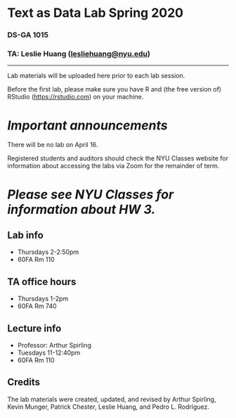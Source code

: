 # Text as Data Lab Spring 2020
### DS-GA 1015
### TA: Leslie Huang (lesliehuang@nyu.edu)
---------

Lab materials will be uploaded here prior to each lab session.

Before the first lab, please make sure you have R and (the free version of) RStudio (https://rstudio.com) on your machine.

# *Important announcements* #

There will be no lab on April 16.

Registered students and auditors should check the NYU Classes website for information about accessing the labs via Zoom for the remainder of term. 

# *Please see NYU Classes for information about HW 3.*

## Lab info
- Thursdays 2-2:50pm
- 60FA Rm 110

## TA office hours
- Thursdays 1-2pm
- 60FA Rm 740

## Lecture info
- Professor: Arthur Spirling
- Tuesdays 11-12:40pm
- 60FA Rm 110

## Credits
The lab materials were created, updated, and revised by Arthur Spirling, Kevin Munger, Patrick Chester, Leslie Huang, and Pedro L. Rodríguez.
